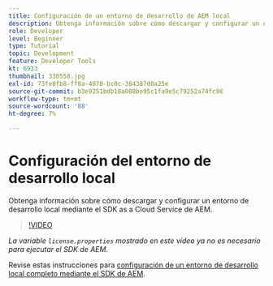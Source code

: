 ```yaml
---
title: Configuración de un entorno de desarrollo de AEM local
description: Obtenga información sobre cómo descargar y configurar un entorno de desarrollo local mediante el SDK as a Cloud Service de AEM.
role: Developer
level: Beginner
type: Tutorial
topic: Development
feature: Developer Tools
kt: 6933
thumbnail: 330558.jpg
exl-id: 73fe8fb8-ff8a-4070-bc0c-384387d0a25e
source-git-commit: b3e9251bdb18a008be95c1fa9e5c79252a74fc98
workflow-type: tm+mt
source-wordcount: '88'
ht-degree: 7%

---
```


# Configuración del entorno de desarrollo local

Obtenga información sobre cómo descargar y configurar un entorno de desarrollo local mediante el SDK as a Cloud Service de AEM.

>[!VIDEO](https://video.tv.adobe.com/v/330558?quality=12&learn=on)

_La variable `license.properties` mostrado en este vídeo ya no es necesario para ejecutar el SDK de AEM._

Revise estas instrucciones para [configuración de un entorno de desarrollo local completo mediante el SDK de AEM](https://experienceleague.adobe.com/docs/experience-manager-learn/cloud-service/local-development-environment-set-up/overview.html?lang=es).
